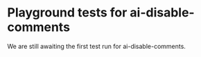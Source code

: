 # Playground tests for ai-disable-comments
We are still awaiting the first test run for ai-disable-comments.
